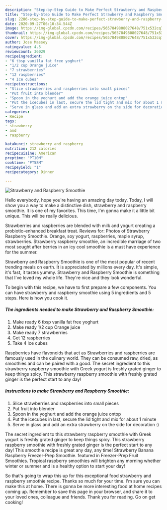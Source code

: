 ```yaml
---
description: "Step-by-Step Guide to Make Perfect Strawberry and Raspberry Smoothie"
title: "Step-by-Step Guide to Make Perfect Strawberry and Raspberry Smoothie"
slug: 2286-step-by-step-guide-to-make-perfect-strawberry-and-raspberry-smoothie
date: 2020-09-27T06:10:34.544Z
image: https://img-global.cpcdn.com/recipes/5657849808027648/751x532cq70/strawberry-and-raspberry-smoothie-recipe-main-photo.jpg
thumbnail: https://img-global.cpcdn.com/recipes/5657849808027648/751x532cq70/strawberry-and-raspberry-smoothie-recipe-main-photo.jpg
cover: https://img-global.cpcdn.com/recipes/5657849808027648/751x532cq70/strawberry-and-raspberry-smoothie-recipe-main-photo.jpg
author: Jose Massey
ratingvalue: 4.5
reviewcount: 36029
recipeingredient:
- "6 tbsp vanilla fat free yoghurt"
- "1/2 cup Orange juice"
- "7 strawberries"
- "12 raspberries"
- "4 Ice cubes"
recipeinstructions:
- "Slice strawberries and raspberries into small pieces"
- "Put fruit into blender"
- "Spoon in the yoghurt and add the orange juice ontop"
- "Put the icecubes in last, secure the lid tight and mix for about 1 minute"
- "Serve in glass and add an extra strawberry on the side for decoration :)"
categories:
- Recipe
tags:
- strawberry
- and
- raspberry

katakunci: strawberry and raspberry 
nutrition: 212 calories
recipecuisine: American
preptime: "PT10M"
cooktime: "PT58M"
recipeyield: "1"
recipecategory: Dinner

---
```



![Strawberry and Raspberry Smoothie](https://img-global.cpcdn.com/recipes/5657849808027648/751x532cq70/strawberry-and-raspberry-smoothie-recipe-main-photo.jpg)

Hello everybody, hope you're having an amazing day today. Today, I will show you a way to make a distinctive dish, strawberry and raspberry smoothie. It is one of my favorites. This time, I'm gonna make it a little bit unique. This will be really delicious.

Strawberries and raspberries are blended with milk and yogurt creating a probiotic-enhanced breakfast treat. Reviews for: Photos of Strawberry Raspberry Smoothie. Orange, soy yogurt, raspberries, maple syrup, strawberries. Strawberry raspberry smoothie, an incredible marriage of two most sought after berries in an icy cool smoothie is a must have experience for the summer.

Strawberry and Raspberry Smoothie is one of the most popular of recent trending meals on earth. It is appreciated by millions every day. It's simple, it's fast, it tastes yummy. Strawberry and Raspberry Smoothie is something that I've loved my whole life. They're nice and they look wonderful.


To begin with this recipe, we have to first prepare a few components. You can have strawberry and raspberry smoothie using 5 ingredients and 5 steps. Here is how you cook it.

<!--inarticleads1-->

##### The ingredients needed to make Strawberry and Raspberry Smoothie:

1. Make ready 6 tbsp vanilla fat free yoghurt
1. Make ready 1/2 cup Orange juice
1. Make ready 7 strawberries
1. Get 12 raspberries
1. Take 4 Ice cubes


Raspberries have flavonoids that act as Strawberries and raspberries are famously used in the culinary world. They can be consumed raw, dried, as smoothies and can be paired with a good. The secret ingredient to this strawberry raspberry smoothie with Greek yogurt is freshly grated ginger to keep things spicy. This strawberry raspberry smoothie with freshly grated ginger is the perfect start to any day! 

<!--inarticleads2-->

##### Instructions to make Strawberry and Raspberry Smoothie:

1. Slice strawberries and raspberries into small pieces
1. Put fruit into blender
1. Spoon in the yoghurt and add the orange juice ontop
1. Put the icecubes in last, secure the lid tight and mix for about 1 minute
1. Serve in glass and add an extra strawberry on the side for decoration :)


The secret ingredient to this strawberry raspberry smoothie with Greek yogurt is freshly grated ginger to keep things spicy. This strawberry raspberry smoothie with freshly grated ginger is the perfect start to any day! This smoothie recipe is great any day, any time! Strawberry Banana Raspberry Freezer-Prep Smoothie. featured in Freezer-Prep Fruit Smoothies. Tropical raspberry smoothies will brighten any morning whether winter or summer and is a healthy option to start your day! 

So that's going to wrap this up for this exceptional food strawberry and raspberry smoothie recipe. Thanks so much for your time. I'm sure you can make this at home. There is gonna be more interesting food at home recipes coming up. Remember to save this page in your browser, and share it to your loved ones, colleague and friends. Thank you for reading. Go on get cooking!
